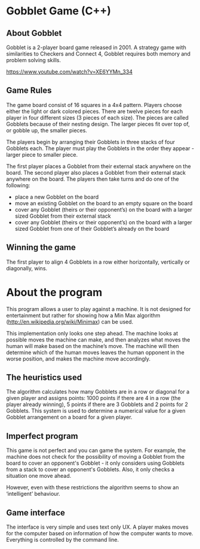 Gobblet Game (C++)
===================

About Gobblet
----------------
Gobblet is a 2-player board game released in 2001. A strategy game with similarities to Checkers and Connect 4, Gobblet requires both memory and problem solving skills.  

https://www.youtube.com/watch?v=XE6YYMn_334

Game Rules
----------------

The game board consist of 16 squares in a 4x4 pattern.  Players choose either the light or dark colored pieces. There are twelve pieces for each player in four different sizes (3 pieces of each size).  The pieces are called Gobblets because of their nesting design. The larger pieces fit over top of, or gobble up, the smaller pieces.  

The players begin by arranging their Gobblets in three stacks of four Gobblets each. The player must play the Gobblets in the order they appear - larger piece to smaller piece.  

The first player places a Gobblet from their external stack anywhere on the board. The second player also places a Gobblet from their external stack anywhere on the board.  The players then take turns and do one of the following:
* place a new Gobblet on the board
* move an existing Gobblet on the board to an empty square on the board
* cover any Gobblet (theirs or their opponent’s) on the board with a larger sized Gobblet from their external stack
* cover any Gobblet (theirs or their opponent’s) on the board with a larger sized Gobblet from one of their Gobblet’s already on the board

Winning the game
----------------
The first player to align 4 Gobblets in a row either horizontally, vertically or diagonally, wins. 

About the program
==================
This program allows a user to play against a machine. It is not designed for entertainment but rather for showing how a Min Max algorithm (http://en.wikipedia.org/wiki/Minimax) can be used. 

This implementation only looks one step ahead.  The machine looks at possible moves the machine can make, and then analyzes what moves the human will make based on the machine’s move.  The machine will then determine which of the human moves leaves the human opponent in the worse position, and makes the machine move accordingly.  

The heuristics used
----------------
The algorithm calculates how many Gobblets are in a row or diagonal for a given player and assigns points:
1000 points if there are 4 in a row (the player already winning), 5 points if there are 3 Gobblets and 2 points for 2 Gobblets. This system is used to determine a numerical value for a given Gobblet arrangement on a board for a given player.

Imperfect program
----------------
This game is not perfect and you can game the system. For example, the machine does not check for the possibility of moving a Gobblet from the board to cover an opponent's Gobblet - it only considers using Gobblets from a stack to cover an opponent's Gobblets.  Also, it only checks a situation one move ahead.

However, even with these restrictions the algorithm seems to show an ‘intelligent’ behaviour.

Game interface
----------------
The interface is very simple and uses text only UX. A player makes moves for the computer based on information of how the computer wants to move. Everything is controlled by the command line.




